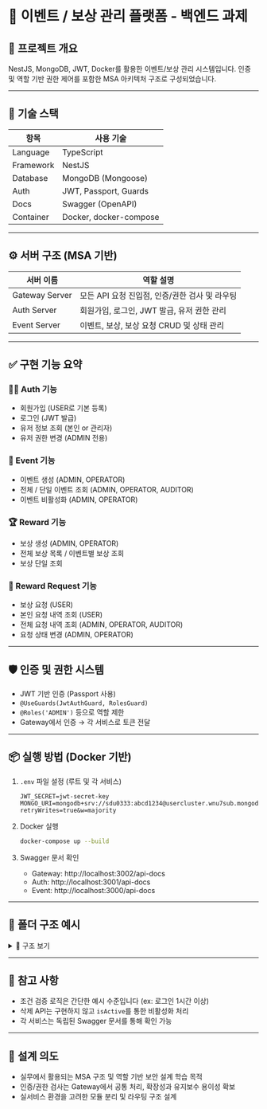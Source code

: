 # 🎯 이벤트 / 보상 관리 플랫폼 - 백엔드 과제

## 📌 프로젝트 개요
NestJS, MongoDB, JWT, Docker를 활용한 이벤트/보상 관리 시스템입니다. 인증 및 역할 기반 권한 제어를 포함한 MSA 아키텍처 구조로 구성되었습니다.

---

## 🧱 기술 스택

| 항목         | 사용 기술               |
|--------------|------------------------|
| Language     | TypeScript             |
| Framework    | NestJS                 |
| Database     | MongoDB (Mongoose)     |
| Auth         | JWT, Passport, Guards  |
| Docs         | Swagger (OpenAPI)      |
| Container    | Docker, docker-compose |

---

## ⚙️ 서버 구조 (MSA 기반)

| 서버 이름        | 역할 설명                                     |
|------------------|----------------------------------------------|
| Gateway Server   | 모든 API 요청 진입점, 인증/권한 검사 및 라우팅 |
| Auth Server      | 회원가입, 로그인, JWT 발급, 유저 권한 관리     |
| Event Server     | 이벤트, 보상, 보상 요청 CRUD 및 상태 관리       |

---

## ✅ 구현 기능 요약

### 🧑‍💻 Auth 기능
- 회원가입 (USER로 기본 등록)
- 로그인 (JWT 발급)
- 유저 정보 조회 (본인 or 관리자)
- 유저 권한 변경 (ADMIN 전용)

### 🎉 Event 기능
- 이벤트 생성 (ADMIN, OPERATOR)
- 전체 / 단일 이벤트 조회 (ADMIN, OPERATOR, AUDITOR)
- 이벤트 비활성화 (ADMIN, OPERATOR)

### 🏆 Reward 기능
- 보상 생성 (ADMIN, OPERATOR)
- 전체 보상 목록 / 이벤트별 보상 조회
- 보상 단일 조회

### 🎁 Reward Request 기능
- 보상 요청 (USER)
- 본인 요청 내역 조회 (USER)
- 전체 요청 내역 조회 (ADMIN, OPERATOR, AUDITOR)
- 요청 상태 변경 (ADMIN, OPERATOR)

---

## 🛡️ 인증 및 권한 시스템

- JWT 기반 인증 (Passport 사용)
- `@UseGuards(JwtAuthGuard, RolesGuard)`
- `@Roles('ADMIN')` 등으로 역할 제한
- Gateway에서 인증 → 각 서비스로 토큰 전달

---

## 📦 실행 방법 (Docker 기반)

1. `.env` 파일 설정 (루트 및 각 서비스)
    ```env
    JWT_SECRET=jwt-secret-key
    MONGO_URI=mongodb+srv://sdu0333:abcd1234@usercluster.wnu7sub.mongodb.net/mydb?retryWrites=true&w=majority
    ```

2. Docker 실행
    ```bash
    docker-compose up --build
    ```

3. Swagger 문서 확인
    - Gateway: http://localhost:3002/api-docs
    - Auth: http://localhost:3001/api-docs
    - Event: http://localhost:3000/api-docs

---

## 📁 폴더 구조 예시

<details>
<summary>📂 구조 보기</summary>
```bash
├── gateway_server
│   └── src
│       ├── auth
│       ├── proxy
│       ├── dto
│       └── main.ts
├── auth_server
│   └── src
│       ├── auth
│       ├── user
│       └── main.ts
├── event_server
│   └── src
│       ├── auth
│       ├── reward
│       ├── reward-request
│       ├── event
│       └── main.ts
```
</details>

---

## 📌 참고 사항
- 조건 검증 로직은 간단한 예시 수준입니다 (ex: 로그인 1시간 이상)
- 삭제 API는 구현하지 않고 `isActive`를 통한 비활성화 처리
- 각 서비스는 독립된 Swagger 문서를 통해 확인 가능

---

## 💬 설계 의도
- 실무에서 활용되는 MSA 구조 및 역할 기반 보안 설계 학습 목적
- 인증/권한 검사는 Gateway에서 공통 처리, 확장성과 유지보수 용이성 확보
- 실서비스 환경을 고려한 모듈 분리 및 라우팅 구조 설계
